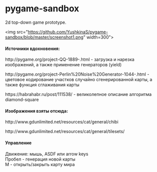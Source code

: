 # pygame-sandbox
2d top-down game prototype. 

<img src="https://github.com/YushkinaS/pygame-sandbox/blob/master/screenshot1.png" width=300">

<h4>Источники вдохновения:</h4>
<p>http://pygame.org/project-QQ-1889-.html - загрузка и нарезка изображений, а также применение генераторов (yield) </p>
<p>http://pygame.org/project-Perlin%20Noise%20Generator-1044-.html - цветовое кодирование участков случайно сгенерированной карты, а также функция сглаживания карты </p>
https://habrahabr.ru/post/111538/ - великолепное описание алгоритма diamond-square

<h4>Изображения взяты отсюда:</h4>
<p>http://www.gdunlimited.net/resources/cat/general/chibi</p>
<p>http://www.gdunlimited.net/resources/cat/general/tilesets/</p>

<h4>Управление</h4>
Движение: мышь, ASDF или arrow keys<br>
Пробел - генерация новой карты<br>
M - открыть/закрыть карту мира<br>
